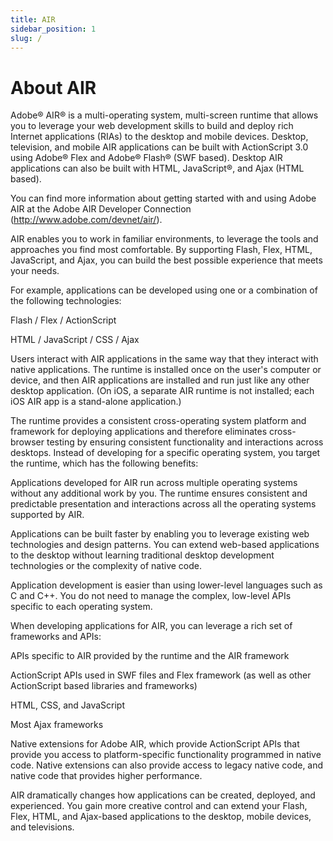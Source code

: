 ```yaml
---
title: AIR
sidebar_position: 1
slug: /
---
```


# About AIR

Adobe® AIR® is a multi-operating system, multi-screen runtime that allows you to leverage your web development skills to build and deploy rich Internet applications (RIAs) to the desktop and mobile devices. Desktop, television, and mobile AIR applications can be built with ActionScript 3.0 using Adobe® Flex and Adobe® Flash® (SWF based). Desktop AIR applications can also be built with HTML, JavaScript®, and Ajax (HTML based).

You can find more information about getting started with and using Adobe AIR at the Adobe AIR Developer Connection (http://www.adobe.com/devnet/air/).

AIR enables you to work in familiar environments, to leverage the tools and approaches you find most comfortable. By supporting Flash, Flex, HTML, JavaScript, and Ajax, you can build the best possible experience that meets your needs.

For example, applications can be developed using one or a combination of the following technologies:

Flash / Flex / ActionScript

HTML / JavaScript / CSS / Ajax

Users interact with AIR applications in the same way that they interact with native applications. The runtime is installed once on the user's computer or device, and then AIR applications are installed and run just like any other desktop application. (On iOS, a separate AIR runtime is not installed; each iOS AIR app is a stand-alone application.)

The runtime provides a consistent cross-operating system platform and framework for deploying applications and therefore eliminates cross-browser testing by ensuring consistent functionality and interactions across desktops. Instead of developing for a specific operating system, you target the runtime, which has the following benefits:

Applications developed for AIR run across multiple operating systems without any additional work by you. The runtime ensures consistent and predictable presentation and interactions across all the operating systems supported by AIR.

Applications can be built faster by enabling you to leverage existing web technologies and design patterns. You can extend web-based applications to the desktop without learning traditional desktop development technologies or the complexity of native code.

Application development is easier than using lower-level languages such as C and C++. You do not need to manage the complex, low-level APIs specific to each operating system.

When developing applications for AIR, you can leverage a rich set of frameworks and APIs:

APIs specific to AIR provided by the runtime and the AIR framework

ActionScript APIs used in SWF files and Flex framework (as well as other ActionScript based libraries and frameworks)

HTML, CSS, and JavaScript

Most Ajax frameworks

Native extensions for Adobe AIR, which provide ActionScript APIs that provide you access to platform-specific functionality programmed in native code. Native extensions can also provide access to legacy native code, and native code that provides higher performance.

AIR dramatically changes how applications can be created, deployed, and experienced. You gain more creative control and can extend your Flash, Flex, HTML, and Ajax-based applications to the desktop, mobile devices, and televisions.
